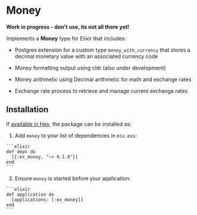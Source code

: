 # Money

**Work in progress - don't use, its not all there yet!**

Implements a **Money** type for Elixir that includes:

- Postgres extension for a custom type `money_with_currency` that stores a decimal monetary value with an associated currency code

- Money formatting output using cldr (also under development)

- Money arithmetic using Decimal arithmetic for math and exchange rates

- Exchange rate process to retrieve and manage current exchange rates

## Installation

If [available in Hex](https://hex.pm/docs/publish), the package can be installed as:

  1. Add `money` to your list of dependencies in `mix.exs`:

    ```elixir
    def deps do
      [{:ex_money, "~> 0.1.0"}]
    end
    ```

  2. Ensure `money` is started before your application:

    ```elixir
    def application do
      [applications: [:ex_money]]
    end
    ```

